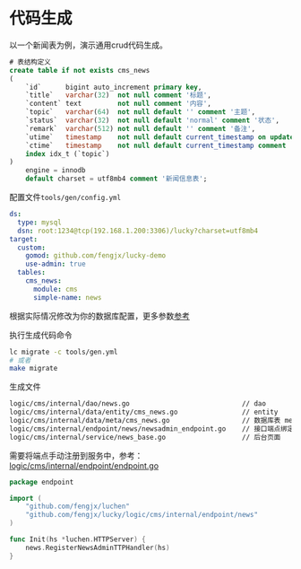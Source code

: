 # 代码生成


以一个新闻表为例，演示通用crud代码生成。

```sql
# 表结构定义
create table if not exists cms_news
(
    `id`      bigint auto_increment primary key,
    `title`   varchar(32)  not null comment '标题',
    `content` text         not null comment '内容',
    `topic`   varchar(64)  not null default '' comment '主题',
    `status`  varchar(32)  not null default 'normal' comment '状态',
    `remark`  varchar(512) not null default '' comment '备注',
    `utime`   timestamp    not null default current_timestamp on update current_timestamp comment '更新时间',
    `ctime`   timestamp    not null default current_timestamp comment '创建时间',
    index idx_t (`topic`)
)
    engine = innodb
    default charset = utf8mb4 comment '新闻信息表';
```


配置文件`tools/gen/config.yml`
```yml
ds:
  type: mysql
  dsn: root:1234@tcp(192.168.1.200:3306)/lucky?charset=utf8mb4
target:
  custom:
    gomod: github.com/fengjx/lucky-demo
    use-admin: true
  tables:
    cms_news:
      module: cms
      simple-name: news
```
根据实际情况修改为你的数据库配置，更多参数<a href="/guide/lc" target="_blank">参考</a>

执行生成代码命令
```bash
lc migrate -c tools/gen.yml
# 或者
make migrate
```

生成文件
```bash
logic/cms/internal/dao/news.go                            // dao
logic/cms/internal/data/entity/cms_news.go                // entity  
logic/cms/internal/data/meta/cms_news.go                  // 数据库表 metadata
logic/cms/internal/endpoint/news/newsadmin_endpoint.go    // 接口端点绑定
logic/cms/internal/service/news_base.go                   // 后台页面
```

需要将端点手动注册到服务中，参考：[logic/cms/internal/endpoint/endpoint.go](https://github.com/fengjx/lucky/blob/demo/logic/cms/internal/endpoint/init.go)

```go
package endpoint

import (
	"github.com/fengjx/luchen"
	"github.com/fengjx/lucky/logic/cms/internal/endpoint/news"
)

func Init(hs *luchen.HTTPServer) {
	news.RegisterNewsAdminTTPHandler(hs)
}
```
